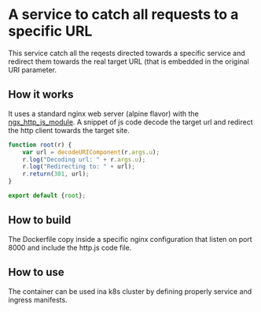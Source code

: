 # A service to catch all requests to a specific URL

This service catch all the reqests directed towards a specific service and redirect them towards the real target URL (that is
embedded in the original URI parameter.

## How it works

It uses a standard nginx web server (alpine flavor) with the [ngx_http_js_module](https://github.com/peter-leonov/ngx_http_js_module).
A snippet of js code decode the target url and redirect the http client towards the target site.

```javascript
function root(r) {
    var url = decodeURIComponent(r.args.u);
    r.log("Decoding url: " + r.args.u);
    r.log("Redirecting to: " + url);
    r.return(301, url);
}

export default {root};
```

## How to build

The Dockerfile copy inside a specific nginx configuration that listen on port 8000 and include the http.js code file.

## How to use

The container can be used ina k8s cluster by defining properly service and ingress manifests.

